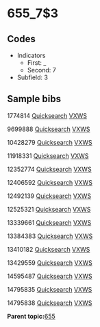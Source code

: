 # 655\_7$3

## Codes

-   Indicators
    -   First: \_
    -   Second: 7
-   Subfield: 3

## Sample bibs

1774814 [Quicksearch](https://search.library.yale.edu/catalog/1774814) [VXWS](http://prodorbis.library.yale.edu:7014/vxws/GetHoldingsService?bibId=1774814)

9699888 [Quicksearch](https://search.library.yale.edu/catalog/9699888) [VXWS](http://prodorbis.library.yale.edu:7014/vxws/GetHoldingsService?bibId=9699888)

10428279 [Quicksearch](https://search.library.yale.edu/catalog/10428279) [VXWS](http://prodorbis.library.yale.edu:7014/vxws/GetHoldingsService?bibId=10428279)

11918331 [Quicksearch](https://search.library.yale.edu/catalog/11918331) [VXWS](http://prodorbis.library.yale.edu:7014/vxws/GetHoldingsService?bibId=11918331)

12352774 [Quicksearch](https://search.library.yale.edu/catalog/12352774) [VXWS](http://prodorbis.library.yale.edu:7014/vxws/GetHoldingsService?bibId=12352774)

12406592 [Quicksearch](https://search.library.yale.edu/catalog/12406592) [VXWS](http://prodorbis.library.yale.edu:7014/vxws/GetHoldingsService?bibId=12406592)

12492139 [Quicksearch](https://search.library.yale.edu/catalog/12492139) [VXWS](http://prodorbis.library.yale.edu:7014/vxws/GetHoldingsService?bibId=12492139)

12525321 [Quicksearch](https://search.library.yale.edu/catalog/12525321) [VXWS](http://prodorbis.library.yale.edu:7014/vxws/GetHoldingsService?bibId=12525321)

13339661 [Quicksearch](https://search.library.yale.edu/catalog/13339661) [VXWS](http://prodorbis.library.yale.edu:7014/vxws/GetHoldingsService?bibId=13339661)

13384383 [Quicksearch](https://search.library.yale.edu/catalog/13384383) [VXWS](http://prodorbis.library.yale.edu:7014/vxws/GetHoldingsService?bibId=13384383)

13410182 [Quicksearch](https://search.library.yale.edu/catalog/13410182) [VXWS](http://prodorbis.library.yale.edu:7014/vxws/GetHoldingsService?bibId=13410182)

13429559 [Quicksearch](https://search.library.yale.edu/catalog/13429559) [VXWS](http://prodorbis.library.yale.edu:7014/vxws/GetHoldingsService?bibId=13429559)

14595487 [Quicksearch](https://search.library.yale.edu/catalog/14595487) [VXWS](http://prodorbis.library.yale.edu:7014/vxws/GetHoldingsService?bibId=14595487)

14795835 [Quicksearch](https://search.library.yale.edu/catalog/14795835) [VXWS](http://prodorbis.library.yale.edu:7014/vxws/GetHoldingsService?bibId=14795835)

14795838 [Quicksearch](https://search.library.yale.edu/catalog/14795838) [VXWS](http://prodorbis.library.yale.edu:7014/vxws/GetHoldingsService?bibId=14795838)

**Parent topic:**[655](../../tags/655/655.md)

